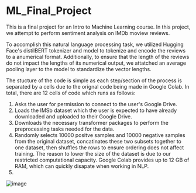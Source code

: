 # ML_Final_Project

This is a final project for an Intro to Machine Learning course. In this project, we attempt to perform sentiment analysis on IMDb moview reviews. 

To accomplish this natural language processing task, we utilized Hugging Face's distilBERT tokenizer and model to tokenize and encode the reviews to a anumerical format. Additionally, to ensure that the length of the reviews do not impact the lengths of its numerical output, we attatched an average pooling layer to the model to standardize the vector lengths.

The stucture of the code is simple as each step/section of the process is separated by a cells due to the orignal code being made in Google Colab. In total, there are 12 cells of code which runs as follows:

1. Asks the user for permission to connect to the user's Google Drive.
2. Loads the IMSb dataset which the user is expected to have already downloaded and uploaded to their Google Drive.
3. Downloads the necessary transformer packages to perform the preprocessing tasks needed for the data.
4. Randomly selects 10000 positve samples and 10000 negative samples from the original dataset, concatinates these two subsets together to one dataset, then shuffles the rows to ensure ordering does not affect training. The reason to lower the size of the dataset is due to our restricted computational capacity. Google Colab provides up to 12 GB of RAM, which can quickly disapate when working in NLP.
5. 
![image](https://github.com/Alyssa1918/ML_Final_Project/assets/123338206/3411f944-6d13-4434-85cd-c84786f434ea)
